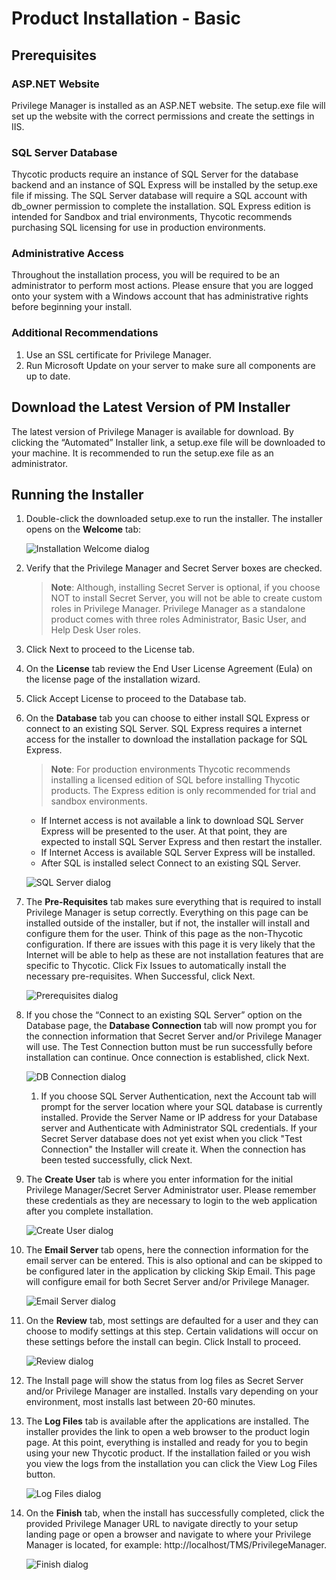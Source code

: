 [title]: # (Installation)
[tags]: # (installation,basic)
[priority]: # (1503)
# Product Installation - Basic

## Prerequisites

### ASP.NET Website

Privilege Manager is installed as an ASP.NET website. The setup.exe file will set up the website with the correct permissions and create the settings in IIS.

### SQL Server Database

Thycotic products require an instance of SQL Server for the database backend and an instance of SQL Express will be installed by the setup.exe file if missing. The SQL Server database will require a SQL account with db_owner permission to complete the installation. SQL Express edition is intended for Sandbox and trial environments, Thycotic recommends purchasing SQL licensing for use in production environments.

### Administrative Access

Throughout the installation process, you will be required to be an administrator to perform most actions. Please ensure that you are logged onto your system with a Windows account that has administrative rights before beginning your install.

### Additional Recommendations

1. Use an SSL certificate for Privilege Manager.
1. Run Microsoft Update on your server to make sure all components are up to date.

## Download the Latest Version of PM Installer

The latest version of Privilege Manager is available for download. By clicking the “Automated” Installer link, a setup.exe file will be downloaded to your machine. It is recommended to run the setup.exe file as an administrator.

## Running the Installer

1. Double-click the downloaded setup.exe to run the installer. The installer opens on the __Welcome__ tab:

   ![Installation Welcome dialog](images/install/inst_welcome_20190327.png)

1. Verify that the Privilege Manager and Secret Server boxes are checked.

   >**Note**:
   >Although, installing Secret Server is optional, if you choose NOT to install Secret Server, you will not be able to create custom roles in Privilege Manager. Privilege Manager as a standalone product comes with three roles Administrator, Basic User, and Help Desk User roles.

1. Click Next to proceed to the License tab.
1. On the __License__ tab review the End User License Agreement (Eula) on the license page of the installation wizard.
1. Click Accept License to proceed to the Database tab.
1. On the __Database__ tab you can choose to either install SQL Express or connect to an existing SQL Server. SQL Express requires a internet access for the installer to download the installation package for SQL Express.

   >**Note**:
   >For production environments Thycotic recommends installing a licensed edition of SQL before installing Thycotic products. The Express edition is only recommended for trial and sandbox environments.

   * If Internet access is not available a link to download SQL Server Express will be presented to the user. At that point, they are expected to install SQL Server Express and then restart the installer.
   * If Internet Access is available SQL Server Express will be installed.
   * After SQL is installed select Connect to an existing SQL Server.

    ![SQL Server dialog](images/install/inst_sql_20190327.png)

1. The __Pre-Requisites__ tab makes sure everything that is required to install Privilege Manager is setup correctly. Everything on this page can be installed outside of the installer, but if not, the installer will install and configure them for the user. Think of this page as the non-Thycotic configuration. If there are issues with this page it is very likely that the Internet will be able to help as these are not installation features that are specific to Thycotic. Click Fix Issues to automatically install the necessary pre-requisites. When Successful, click Next.

   ![Prerequisites dialog](images/install/inst_prereq_20190327.png)

1. If you chose the “Connect to an existing SQL Server” option on the Database page, the __Database Connection__ tab will now prompt you for the connection information that Secret Server and/or Privilege Manager will use. The Test Connection button must be run successfully before installation can continue. Once connection is established, click Next.

   ![DB Connection dialog](images/install/inst_dbconnect_20190327.png)

   1. If you choose SQL Server Authentication, next the Account tab will prompt for the server location where your SQL database is currently installed. Provide the Server Name or IP address for your Database server and Authenticate with Administrator SQL credentials. If your Secret Server database does not yet exist when you click "Test Connection" the Installer will create it. When the connection has been tested successfully, click Next.

1. The __Create User__ tab is where you enter information for the initial Privilege Manager/Secret Server Administrator user. Please remember these credentials as they are necessary to login to the web application after you complete installation.

   ![Create User dialog](images/install/inst_createuser_20190327.png)

1. The __Email Server__ tab opens, here the connection information for the email server can be entered. This is also optional and can be skipped to be configured later in the application by clicking Skip Email. This page will configure email for both Secret Server and/or Privilege Manager.

   ![Email Server dialog](images/install/inst_email_20190327.png)

1. On the __Review__ tab, most settings are defaulted for a user and they can choose to modify settings at this step. Certain validations will occur on these settings before the install can begin. Click Install to proceed.

   ![Review dialog](images/install/inst_review_20190327.png)

1. The Install page will show the status from log files as Secret Server and/or Privilege Manager are installed. Installs vary depending on your environment, most installs last between 20-60 minutes.

1. The __Log Files__ tab is available after the applications are installed. The installer provides the link to open a web browser to the product login page. At this point, everything is installed and ready for you to begin using your new Thycotic product. If the installation failed or you wish you view the logs from the installation you can click the View Log Files button.

   ![Log Files dialog](images/install/inst_log_20190327.png)

1. On the __Finish__ tab, when the install has successfully completed, click the provided Privilege Manager URL to navigate directly to your setup landing page or open a browser and navigate to where your Privilege Manager is located, for example: http://localhost/TMS/PrivilegeManager.

   ![Finish dialog](images/install/inst_finish_20190327.png)
